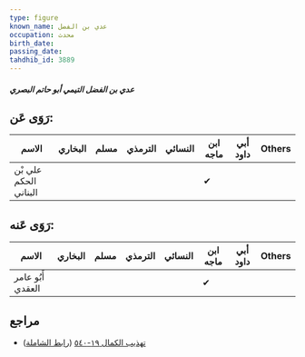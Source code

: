 ```yaml
---
type: figure
known_name: عدي بن الفضل
occupation: محدث
birth_date:
passing_date:
tahdhib_id: 3889
---
```

##### عدي بن الفضل التيمي أبو حاتم البصري

## رَوَى عَن:
| الاسم                 | البخاري | مسلم | الترمذي | النسائي | ابن ماجه | أبي داود | Others |
| --------------------- | ------- | ---- | ------- | ------- | -------- | -------- | ------ |
| علي بْن الحكم البناني |         |      |         |         | ✔        |          |        |
## رَوَى عَنه:
| الاسم             | البخاري | مسلم | الترمذي | النسائي | ابن ماجه | أبي داود | Others |
| ----------------- | ------- | ---- | ------- | ------- | -------- | -------- | ------ |
| أَبُو عامر العقدي |         |      |         |         | ✔        |          |        |
## مراجع
- [تهذيب الكمال ١٩-٥٤٠](obsidian://open?vault=Tahdhib-al-Kamal&file=Figures/٣٨٨٩-عدي%20بن%20الفضل%20التيمي%20أبو%20حاتم%20البصري) ([رابط الشاملة](https://shamela.ws/book/3722/10114))